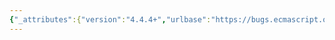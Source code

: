 ```yaml
---
{"_attributes":{"version":"4.4.4+","urlbase":"https://bugs.ecmascript.org/","maintainer":"dherman@mozilla.com"},"bug":{"bug_id":1416,"creation_ts":"2013-04-11 09:38:00 -0700","short_desc":"ClassDefinitionEvaluation: unused variables and undefined behaviour if ConstructorMethod not present","delta_ts":"2013-05-14 18:13:14 -0700","product":"Draft for 6th Edition","component":"technical issue","version":"Rev 14: March 8, 2013 Draft","rep_platform":"All","op_sys":"All","bug_status":"RESOLVED","resolution":"FIXED","priority":"Normal","bug_severity":"normal","everconfirmed":true,"reporter":{"uid":"andrebargull","name":"André Bargull"},"assigned_to":{"uid":"allen","name":"Allen Wirfs-Brock"},"long_desc":[{"commentid":3609,"comment_count":0,"who":{"uid":"andrebargull","name":"André Bargull"},"bug_when":"2013-04-11 09:38:14 -0700","thetext":"A couple of issues in ClassDefinitionEvaluation:\n- \"strict\" variable in step 8 not used\n- \"constructorParent\" variable not used (but should be as [[Prototype]] for constructor)\n- if ClassHeritage{opt} is not present and ConstructorMethod is empty, Property Definition Evaluation is applied to the empty object\n- if ConstructorMethod is not empty, Property Definition Evaluation is applied twice for the constructor, because PrototypeMethodDefinitions also includes the ConstructorMethod (step 9 and step 14)"},{"commentid":3610,"comment_count":1,"who":{"uid":"andrebargull","name":"André Bargull"},"bug_when":"2013-04-11 09:45:05 -0700","thetext":"Also step 2a is not properly defined, since there is currently no Runtime Semantics entry for ClassHeritage. \n\nAnd after step 5c, InitializeBinding() needs to be called to initialise the new binding."},{"commentid":3843,"comment_count":2,"who":{"uid":"allen","name":"Allen Wirfs-Brock"},"bug_when":"2013-05-13 17:16:47 -0700","thetext":"fixed in rev15 editor's draft.\n\nI know about the strict variable.  It is sort of a marker for me to make sure at some point that we are correctly determining the strictness of code in class bodies.\n\nClassHeritage qualifies for the production chaining rule because it only has a since non-terminal on its RHS. I know this is sometimes confusing but it sure eliminates a lot of otherwise uninteresting chaining semantic rules.\n\nFixed all the other items."},{"commentid":3887,"comment_count":3,"who":{"uid":"allen","name":"Allen Wirfs-Brock"},"bug_when":"2013-05-14 18:13:14 -0700","thetext":"resolved in rev 15, May 14, 2013 draft"}]}}
---
```

